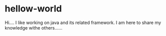 # hellow-world
Hi....
I like working on java and its related framework.
I am here to share my knowledge withe others......
